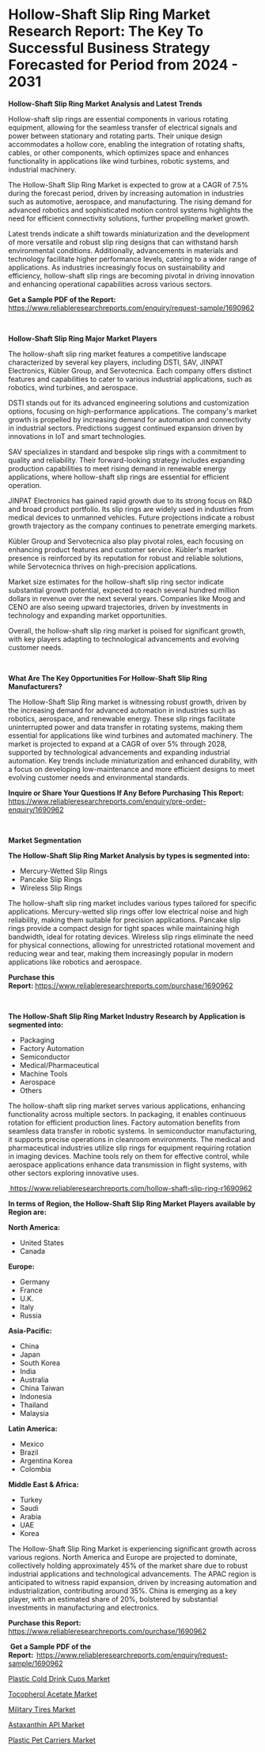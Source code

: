 <p><h1>Hollow-Shaft Slip Ring Market Research Report: The Key To Successful Business Strategy Forecasted for Period from 2024 - 2031</h1></p><p><strong>Hollow-Shaft Slip Ring Market Analysis and Latest Trends</strong></p>
<p><p>Hollow-shaft slip rings are essential components in various rotating equipment, allowing for the seamless transfer of electrical signals and power between stationary and rotating parts. Their unique design accommodates a hollow core, enabling the integration of rotating shafts, cables, or other components, which optimizes space and enhances functionality in applications like wind turbines, robotic systems, and industrial machinery.</p><p>The Hollow-Shaft Slip Ring Market is expected to grow at a CAGR of 7.5% during the forecast period, driven by increasing automation in industries such as automotive, aerospace, and manufacturing. The rising demand for advanced robotics and sophisticated motion control systems highlights the need for efficient connectivity solutions, further propelling market growth. </p><p>Latest trends indicate a shift towards miniaturization and the development of more versatile and robust slip ring designs that can withstand harsh environmental conditions. Additionally, advancements in materials and technology facilitate higher performance levels, catering to a wider range of applications. As industries increasingly focus on sustainability and efficiency, hollow-shaft slip rings are becoming pivotal in driving innovation and enhancing operational capabilities across various sectors.</p></p>
<p><strong>Get a Sample PDF of the Report:&nbsp;</strong> <a href="https://www.reliableresearchreports.com/enquiry/request-sample/1690962?utm_campaign=13&utm_medium=2&utm_source=Github&utm_content=ia&utm_term=17102024&utm_id=hollow-shaft-slip-ring">https://www.reliableresearchreports.com/enquiry/request-sample/1690962</a></p>
<p>&nbsp;</p>
<p><strong>Hollow-Shaft Slip Ring Major Market Players</strong></p>
<p><p>The hollow-shaft slip ring market features a competitive landscape characterized by several key players, including DSTI, SAV, JINPAT Electronics, Kübler Group, and Servotecnica. Each company offers distinct features and capabilities to cater to various industrial applications, such as robotics, wind turbines, and aerospace.</p><p>DSTI stands out for its advanced engineering solutions and customization options, focusing on high-performance applications. The company's market growth is propelled by increasing demand for automation and connectivity in industrial sectors. Predictions suggest continued expansion driven by innovations in IoT and smart technologies.</p><p>SAV specializes in standard and bespoke slip rings with a commitment to quality and reliability. Their forward-looking strategy includes expanding production capabilities to meet rising demand in renewable energy applications, where hollow-shaft slip rings are essential for efficient operation.</p><p>JINPAT Electronics has gained rapid growth due to its strong focus on R&D and broad product portfolio. Its slip rings are widely used in industries from medical devices to unmanned vehicles. Future projections indicate a robust growth trajectory as the company continues to penetrate emerging markets.</p><p>Kübler Group and Servotecnica also play pivotal roles, each focusing on enhancing product features and customer service. Kübler's market presence is reinforced by its reputation for robust and reliable solutions, while Servotecnica thrives on high-precision applications.</p><p>Market size estimates for the hollow-shaft slip ring sector indicate substantial growth potential, expected to reach several hundred million dollars in revenue over the next several years. Companies like Moog and CENO are also seeing upward trajectories, driven by investments in technology and expanding market opportunities.</p><p>Overall, the hollow-shaft slip ring market is poised for significant growth, with key players adapting to technological advancements and evolving customer needs.</p></p>
<p>&nbsp;</p>
<p><strong>What Are The Key Opportunities For Hollow-Shaft Slip Ring Manufacturers?</strong></p>
<p><p>The Hollow-Shaft Slip Ring market is witnessing robust growth, driven by the increasing demand for advanced automation in industries such as robotics, aerospace, and renewable energy. These slip rings facilitate uninterrupted power and data transfer in rotating systems, making them essential for applications like wind turbines and automated machinery. The market is projected to expand at a CAGR of over 5% through 2028, supported by technological advancements and expanding industrial automation. Key trends include miniaturization and enhanced durability, with a focus on developing low-maintenance and more efficient designs to meet evolving customer needs and environmental standards.</p></p>
<p><strong>Inquire or Share Your Questions If Any Before Purchasing This Report:</strong> <a href="https://www.reliableresearchreports.com/enquiry/pre-order-enquiry/1690962?utm_campaign=13&utm_medium=2&utm_source=Github&utm_content=ia&utm_term=17102024&utm_id=hollow-shaft-slip-ring">https://www.reliableresearchreports.com/enquiry/pre-order-enquiry/1690962</a></p>
<p>&nbsp;</p>
<p><strong>Market Segmentation</strong></p>
<p><strong>The Hollow-Shaft Slip Ring Market Analysis by types is segmented into:</strong></p>
<p><ul><li>Mercury-Wetted Slip Rings</li><li>Pancake Slip Rings</li><li>Wireless Slip Rings</li></ul></p>
<p><p>The hollow-shaft slip ring market includes various types tailored for specific applications. Mercury-wetted slip rings offer low electrical noise and high reliability, making them suitable for precision applications. Pancake slip rings provide a compact design for tight spaces while maintaining high bandwidth, ideal for rotating devices. Wireless slip rings eliminate the need for physical connections, allowing for unrestricted rotational movement and reducing wear and tear, making them increasingly popular in modern applications like robotics and aerospace.</p></p>
<p><strong>Purchase this Report:&nbsp;</strong><a href="https://www.reliableresearchreports.com/purchase/1690962?utm_campaign=13&utm_medium=2&utm_source=Github&utm_content=ia&utm_term=17102024&utm_id=hollow-shaft-slip-ring">https://www.reliableresearchreports.com/purchase/1690962</a></p>
<p>&nbsp;</p>
<p><strong>The Hollow-Shaft Slip Ring Market Industry Research by Application is segmented into:</strong></p>
<p><ul><li>Packaging</li><li>Factory Automation</li><li>Semiconductor</li><li>Medical/Pharmaceutical</li><li>Machine Tools</li><li>Aerospace</li><li>Others</li></ul></p>
<p><p>The hollow-shaft slip ring market serves various applications, enhancing functionality across multiple sectors. In packaging, it enables continuous rotation for efficient production lines. Factory automation benefits from seamless data transfer in robotic systems. In semiconductor manufacturing, it supports precise operations in cleanroom environments. The medical and pharmaceutical industries utilize slip rings for equipment requiring rotation in imaging devices. Machine tools rely on them for effective control, while aerospace applications enhance data transmission in flight systems, with other sectors exploring innovative uses.</p></p>
<p><a href="https://www.reliableresearchreports.com/hollow-shaft-slip-ring-r1690962?utm_campaign=13&utm_medium=2&utm_source=Github&utm_content=ia&utm_term=17102024&utm_id=hollow-shaft-slip-ring">&nbsp;https://www.reliableresearchreports.com/hollow-shaft-slip-ring-r1690962</a></p>
<p><strong>In terms of Region, the Hollow-Shaft Slip Ring Market Players available by Region are:</strong></p>
<p>
    <p> <strong> North America: </strong>
        <ul>
            <li>United States</li>
            <li>Canada</li>
        </ul>
        </p> 
    <p> <strong> Europe: </strong>
        <ul>
            <li>Germany</li>
            <li>France</li>
            <li>U.K.</li>
            <li>Italy</li>
            <li>Russia</li>
        </ul>
        </p> 
    <p> <strong> Asia-Pacific: </strong>
        <ul>
            <li>China</li>
            <li>Japan</li>
            <li>South Korea</li>
            <li>India</li>
            <li>Australia</li>
            <li>China Taiwan</li>
            <li>Indonesia</li>
            <li>Thailand</li>
            <li>Malaysia</li>
        </ul>
        </p> 
    <p> <strong> Latin America: </strong>
        <ul>
            <li>Mexico</li>
            <li>Brazil</li>
            <li>Argentina Korea</li>
            <li>Colombia</li>
        </ul>
        </p> 
    <p> <strong> Middle East & Africa: </strong>
        <ul>
            <li>Turkey</li>
            <li>Saudi</li>
            <li>Arabia</li>
            <li>UAE</li>
            <li>Korea</li>
        </ul>
    </p>
    </p>
<p><p>The Hollow-Shaft Slip Ring Market is experiencing significant growth across various regions. North America and Europe are projected to dominate, collectively holding approximately 45% of the market share due to robust industrial applications and technological advancements. The APAC region is anticipated to witness rapid expansion, driven by increasing automation and industrialization, contributing around 35%. China is emerging as a key player, with an estimated share of 20%, bolstered by substantial investments in manufacturing and electronics.</p></p>
<p><strong>Purchase this Report: </strong><a href="https://www.reliableresearchreports.com/purchase/1690962?utm_campaign=13&utm_medium=2&utm_source=Github&utm_content=ia&utm_term=17102024&utm_id=hollow-shaft-slip-ring">https://www.reliableresearchreports.com/purchase/1690962</a></p>
<p>&nbsp;<strong>Get a Sample PDF of the Report:&nbsp;&nbsp;</strong><a href="https://www.reliableresearchreports.com/enquiry/request-sample/1690962?utm_campaign=13&utm_medium=2&utm_source=Github&utm_content=ia&utm_term=17102024&utm_id=hollow-shaft-slip-ring">https://www.reliableresearchreports.com/enquiry/request-sample/1690962</a></p>
<p><strong></strong></p>
<p><p><a href="https://www.linkedin.com/pulse/emerging-technologies-reshaping-plastic-cold-drink-cups-market-tfymc?utm_campaign=13&utm_medium=2&utm_source=Github&utm_content=ia&utm_term=17102024&utm_id=hollow-shaft-slip-ring">Plastic Cold Drink Cups Market</a></p><p><a href="https://github.com/burdgexaraeqn/Market-Research-Report-List-1/blob/main/tocopherol-acetate-market.md?utm_campaign=13&utm_medium=2&utm_source=Github&utm_content=ia&utm_term=17102024&utm_id=hollow-shaft-slip-ring">Tocopherol Acetate Market</a></p><p><a href="https://issuu.com/reportprime-2/docs/military-tires-market-size-2030.ppt_3c12c23a80432b?utm_campaign=13&utm_medium=2&utm_source=Github&utm_content=ia&utm_term=17102024&utm_id=hollow-shaft-slip-ring">Military Tires Market</a></p><p><a href="https://github.com/maniehilp9ib/Market-Research-Report-List-1/blob/main/astaxanthin-api-market.md?utm_campaign=13&utm_medium=2&utm_source=Github&utm_content=ia&utm_term=17102024&utm_id=hollow-shaft-slip-ring">Astaxanthin API Market</a></p><p><a href="https://www.linkedin.com/pulse/plastic-pet-carriers-market-global-regional-analysis-focus-dbnpc?utm_campaign=13&utm_medium=2&utm_source=Github&utm_content=ia&utm_term=17102024&utm_id=hollow-shaft-slip-ring">Plastic Pet Carriers Market</a></p></p>